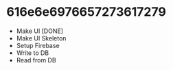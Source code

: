 # 616e6e6976657273617279

- Make UI [DONE]
- Make UI Skeleton
- Setup Firebase
- Write to DB
- Read from DB
